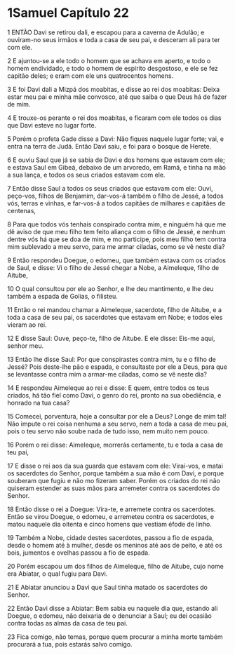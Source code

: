# 1Samuel Capítulo 22

1	ENTÃO Davi se retirou dali, e escapou para a caverna de Adulão; e ouviram-no seus irmãos e toda a casa de seu pai, e desceram ali para ter com ele.

2	E ajuntou-se a ele todo o homem que se achava em aperto, e todo o homem endividado, e todo o homem de espírito desgostoso, e ele se fez capitão deles; e eram com ele uns quatrocentos homens.

3	E foi Davi dali a Mizpá dos moabitas, e disse ao rei dos moabitas: Deixa estar meu pai e minha mãe convosco, até que saiba o que Deus há de fazer de mim.

4	E trouxe-os perante o rei dos moabitas, e ficaram com ele todos os dias que Davi esteve no lugar forte.

5	Porém o profeta Gade disse a Davi: Não fiques naquele lugar forte; vai, e entra na terra de Judá. Então Davi saiu, e foi para o bosque de Herete.

6	E ouviu Saul que já se sabia de Davi e dos homens que estavam com ele; e estava Saul em Gibeá, debaixo de um arvoredo, em Ramá, e tinha na mão a sua lança, e todos os seus criados estavam com ele.

7	Então disse Saul a todos os seus criados que estavam com ele: Ouvi, peço-vos, filhos de Benjamim, dar-vos-á também o filho de Jessé, a todos vós, terras e vinhas, e far-vos-á a todos capitães de milhares e capitães de centenas,

8	Para que todos vós tenhais conspirado contra mim, e ninguém há que me dê aviso de que meu filho tem feito aliança com o filho de Jessé, e nenhum dentre vós há que se doa de mim, e mo participe, pois meu filho tem contra mim sublevado a meu servo, para me armar ciladas, como se vê neste dia?

9	Então respondeu Doegue, o edomeu, que também estava com os criados de Saul, e disse: Vi o filho de Jessé chegar a Nobe, a Aimeleque, filho de Aitube,

10	O qual consultou por ele ao Senhor, e lhe deu mantimento, e lhe deu também a espada de Golias, o filisteu.

11	Então o rei mandou chamar a Aimeleque, sacerdote, filho de Aitube, e a toda a casa de seu pai, os sacerdotes que estavam em Nobe; e todos eles vieram ao rei.

12	E disse Saul: Ouve, peço-te, filho de Aitube. E ele disse: Eis-me aqui, senhor meu.

13	Então lhe disse Saul: Por que conspirastes contra mim, tu e o filho de Jessé? Pois deste-lhe pão e espada, e consultaste por ele a Deus, para que se levantasse contra mim a armar-me ciladas, como se vê neste dia?

14	E respondeu Aimeleque ao rei e disse: E quem, entre todos os teus criados, há tão fiel como Davi, o genro do rei, pronto na sua obediência, e honrado na tua casa?

15	Comecei, porventura, hoje a consultar por ele a Deus? Longe de mim tal! Não impute o rei coisa nenhuma a seu servo, nem a toda a casa de meu pai, pois o teu servo não soube nada de tudo isso, nem muito nem pouco.

16	Porém o rei disse: Aimeleque, morrerás certamente, tu e toda a casa de teu pai,

17	E disse o rei aos da sua guarda que estavam com ele: Virai-vos, e matai os sacerdotes do Senhor, porque também a sua mão é com Davi, e porque souberam que fugiu e não mo fizeram saber. Porém os criados do rei não quiseram estender as suas mãos para arremeter contra os sacerdotes do Senhor.

18	Então disse o rei a Doegue: Vira-te, e arremete contra os sacerdotes. Então se virou Doegue, o edomeu, e arremeteu contra os sacerdotes, e matou naquele dia oitenta e cinco homens que vestiam éfode de linho.

19	Também a Nobe, cidade destes sacerdotes, passou a fio de espada, desde o homem até à mulher, desde os meninos até aos de peito, e até os bois, jumentos e ovelhas passou a fio de espada.

20	Porém escapou um dos filhos de Aimeleque, filho de Aitube, cujo nome era Abiatar, o qual fugiu para Davi.

21	E Abiatar anunciou a Davi que Saul tinha matado os sacerdotes do Senhor.

22	Então Davi disse a Abiatar: Bem sabia eu naquele dia que, estando ali Doegue, o edomeu, não deixaria de o denunciar a Saul; eu dei ocasião contra todas as almas da casa de teu pai.

23	Fica comigo, não temas, porque quem procurar a minha morte também procurará a tua, pois estarás salvo comigo.


